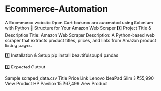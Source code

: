 # Ecommerce-Automation
A Ecommerce website Open Cart features are automated using Selenium with Python 
📌 Structure for Your Amazon Web Scraper 1️⃣ Project Title & Description Title: Amazon Web Scraper Description: A Python-based web scraper that extracts product titles, prices, and links from Amazon product listing pages.

2️⃣ Installation & Setup pip install beautifulsoup4 pandas

3️⃣ Expected Output

Sample scraped_data.csv Title Price Link Lenovo IdeaPad Slim 3 ₹55,990 View Product HP Pavilion 15 ₹67,499 View Product
